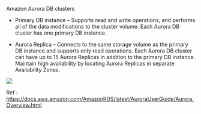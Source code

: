 Amazon Aurora DB clusters

- Primary DB instance – Supports read and write operations, and performs all of the data modifications to the cluster volume. Each Aurora DB cluster has one primary DB instance.

- Aurora Replica – Connects to the same storage volume as the primary DB instance and supports only read operations. Each Aurora DB cluster can have up to 15 Aurora Replicas in addition to the primary DB instance. Maintain high availability by locating Aurora Replicas in separate Availability Zones.

<img src="https://docs.aws.amazon.com/images/AmazonRDS/latest/AuroraUserGuide/images/AuroraArch001.png"/>

Ref : https://docs.aws.amazon.com/AmazonRDS/latest/AuroraUserGuide/Aurora.Overview.html
